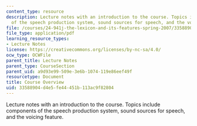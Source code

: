```yaml
---
content_type: resource
description: Lecture notes with an introduction to the course. Topics include components
  of the speech production system, sound sources for speech, and the voicing feature.
file: /courses/24-941j-the-lexicon-and-its-features-spring-2007/33588904d4e5fe44451b113ac9f82804_lec1ks_intro.pdf
file_type: application/pdf
learning_resource_types:
- Lecture Notes
license: https://creativecommons.org/licenses/by-nc-sa/4.0/
ocw_type: OCWFile
parent_title: Lecture Notes
parent_type: CourseSection
parent_uid: a9d93e99-509e-3e6b-1074-119e86eef49f
resourcetype: Document
title: Course Overview
uid: 33588904-d4e5-fe44-451b-113ac9f82804
---
```

Lecture notes with an introduction to the course. Topics include components of the speech production system, sound sources for speech, and the voicing feature.